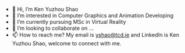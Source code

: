 - 👋 Hi, I’m Ken Yuzhou Shao
- 👀 I’m interested in Computer Graphics and Animation Developing
- 🌱 I’m currently pursuing MSc in Virtual Reality
- 💞️ I’m looking to collaborate on ...
- 📫 How to reach me? My email is yshao@tcd.ie and LinkedIn is Ken Yuzhou Shao, welcome to connect with me.

<!---
KenYZShao/KenYZShao is a ✨ special ✨ repository because its `README.md` (this file) appears on your GitHub profile.
You can click the Preview link to take a look at your changes.
--->
